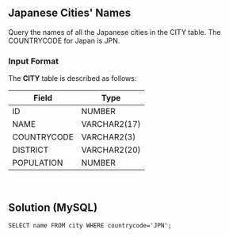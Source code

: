 [comment]: <> (Written: 23-Mar-2020)

## Japanese Cities' Names
Query the names of all the Japanese cities in the CITY table. The COUNTRYCODE for Japan is JPN.

### Input Format
The **CITY** table is described as follows:

| Field       | Type         |
|-------------|--------------|
| ID          | NUMBER       |
| NAME        | VARCHAR2(17) |
| COUNTRYCODE | VARCHAR2(3)  |
| DISTRICT    | VARCHAR2(20) |
| POPULATION  | NUMBER       |

&nbsp;
## Solution (MySQL)
```
SELECT name FROM city WHERE countrycode='JPN';
```